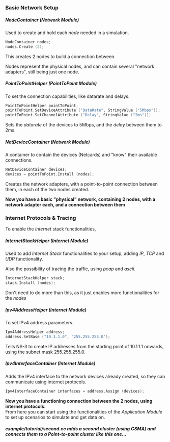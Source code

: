 ### Basic Network Setup

##### NodeContainer (*Network Module*)
Used to create and hold each *node* needed in a simulation.  
```C
NodeContainer nodes;
nodes.Create (2);
```
This creates 2 nodes to build a connection between.  

Nodes represent the physical nodes, and can contain several "network adapters", still being just one node.  

##### PointToPointHelper (*PointToPoint Module*)
To set the connection capabilities, like datarate and delays.
```C
PointToPointHelper pointToPoint;
pointToPoint.SetDeviceAttribute ("DataRate", StringValue ("5Mbps"));
pointToPoint.SetChannelAttribute ("Delay", StringValue ("2ms"));
```
Sets the *datarate* of the devices to 5Mbps, and the *delay* between them to 2ms.

##### NetDeviceContainer (*Network Module*)
A container to contain the devices (Netcards) and "know" their available connections.

```C
NetDeviceContainer devices;
devices = pointToPoint.Install (nodes);
```
Creates the network adapters, with a point-to-point connection between them, in each of the two nodes created.  

**Now you have a basic "physical" network, containing 2 nodes, with a network adapter each, and a connection between them**

### Internet Protocols & Tracing
To enable the *Internet* stack functionalities, 

##### InternetStackHelper (*Internet Module*)
Used to add *Internet Stack* functionalities to your setup, adding *IP*, *TCP* and *UDP* functionality.  

Also the possibility of tracing the traffic, using *pcap* and *ascii*.

```C
InternetStackHelper stack;
stack.Install (nodes);
```
Don't need to do more than this, as it just enables more functionalities for the *nodes*


##### Ipv4AddressHelper (*Internet Module*)
To set IPv4 address parameters.

```C
Ipv4AddressHelper address;
address.SetBase ("10.1.1.0", "255.255.255.0");
```
Tells NS-3 to create IP addresses from the starting point of 10.1.1.1 onwards, using the subnet mask 255.255.255.0.

##### Ipv4InterfaceContainer (*Internet Module*)
Adds the IPv4 interface to the network devices already created, so they can communicate using internet protocols.

```C
Ipv4InterfaceContainer interfaces = address.Assign (devices);
```

**Now you have a functioning connection between the 2 nodes, using internet protocols.**  
From here you can start using the functionalities of the *Application Module* to set up scenarios to simulate and get data on.


##### *example/tutorial/second.cc* adds a second cluster (using CSMA) and connects them to a Point-to-point cluster like this one... 